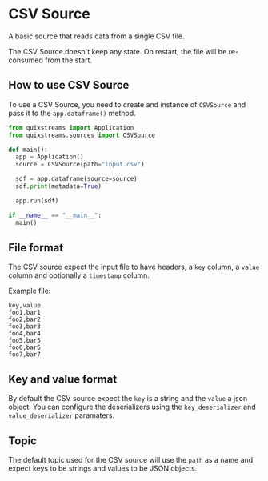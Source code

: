 # CSV Source

A basic source that reads data from a single CSV file.

The CSV Source doesn't keep any state. On restart, the file will be re-consumed from the start.

## How to use CSV Source

To use a CSV Source, you need to create and instance of `CSVSource` and pass it to the `app.dataframe()` method.

```python
from quixstreams import Application
from quixstreams.sources import CSVSource

def main():
  app = Application()
  source = CSVSource(path="input.csv")

  sdf = app.dataframe(source=source)
  sdf.print(metadata=True)

  app.run(sdf)

if __name__ == "__main__":
  main()
```

## File format

The CSV source expect the input file to have headers, a `key` column, a `value` column and optionally a `timestamp` column.

Example file:

```csv
key,value
foo1,bar1
foo2,bar2
foo3,bar3
foo4,bar4
foo5,bar5
foo6,bar6
foo7,bar7
```

## Key and value format

By default the CSV source expect the `key` is a string and the `value` a json object. You can configure the deserializers using the `key_deserializer` and `value_deserializer` paramaters.

## Topic

The default topic used for the CSV source will use the `path` as a name and expect keys to be strings and values to be JSON objects.  
